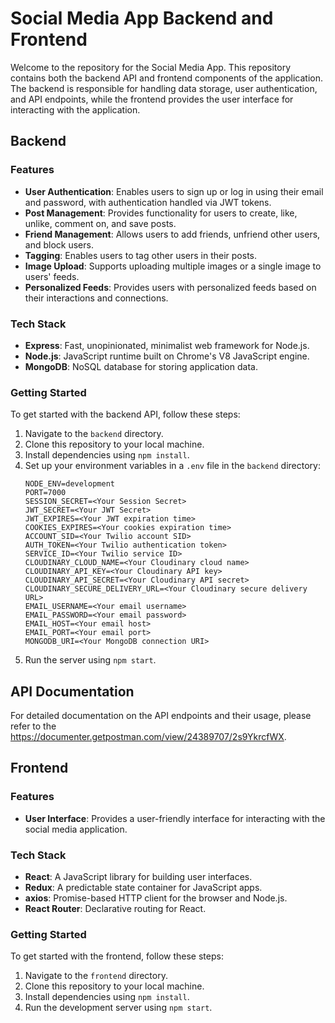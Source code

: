 # Social Media App Backend and Frontend

Welcome to the repository for the Social Media App. This repository contains both the backend API and frontend components of the application. The backend is responsible for handling data storage, user authentication, and API endpoints, while the frontend provides the user interface for interacting with the application.

## Backend

### Features

- **User Authentication**: Enables users to sign up or log in using their email and password, with authentication handled via JWT tokens.
- **Post Management**: Provides functionality for users to create, like, unlike, comment on, and save posts.
- **Friend Management**: Allows users to add friends, unfriend other users, and block users.
- **Tagging**: Enables users to tag other users in their posts.
- **Image Upload**: Supports uploading multiple images or a single image to users' feeds.
- **Personalized Feeds**: Provides users with personalized feeds based on their interactions and connections.

### Tech Stack

- **Express**: Fast, unopinionated, minimalist web framework for Node.js.
- **Node.js**: JavaScript runtime built on Chrome's V8 JavaScript engine.
- **MongoDB**: NoSQL database for storing application data.

### Getting Started

To get started with the backend API, follow these steps:

1. Navigate to the `backend` directory.
2. Clone this repository to your local machine.
3. Install dependencies using `npm install`.
4. Set up your environment variables in a `.env` file in the `backend` directory:
   ```
   NODE_ENV=development
   PORT=7000
   SESSION_SECRET=<Your Session Secret>
   JWT_SECRET=<Your JWT Secret>
   JWT_EXPIRES=<Your JWT expiration time>
   COOKIES_EXPIRES=<Your cookies expiration time>
   ACCOUNT_SID=<Your Twilio account SID>
   AUTH_TOKEN=<Your Twilio authentication token>
   SERVICE_ID=<Your Twilio service ID>
   CLOUDINARY_CLOUD_NAME=<Your Cloudinary cloud name>
   CLOUDINARY_API_KEY=<Your Cloudinary API key>
   CLOUDINARY_API_SECRET=<Your Cloudinary API secret>
   CLOUDINARY_SECURE_DELIVERY_URL=<Your Cloudinary secure delivery URL>
   EMAIL_USERNAME=<Your email username>
   EMAIL_PASSWORD=<Your email password>
   EMAIL_HOST=<Your email host>
   EMAIL_PORT=<Your email port>
   MONGODB_URI=<Your MongoDB connection URI>
   ```
5. Run the server using `npm start`.

## API Documentation

For detailed documentation on the API endpoints and their usage, please refer to the https://documenter.getpostman.com/view/24389707/2s9YkrcfWX.

## Frontend

### Features

- **User Interface**: Provides a user-friendly interface for interacting with the social media application.

### Tech Stack

- **React**: A JavaScript library for building user interfaces.
- **Redux**: A predictable state container for JavaScript apps.
- **axios**: Promise-based HTTP client for the browser and Node.js.
- **React Router**: Declarative routing for React.

### Getting Started

To get started with the frontend, follow these steps:

1. Navigate to the `frontend` directory.
2. Clone this repository to your local machine.
3. Install dependencies using `npm install`.
4. Run the development server using `npm start`.
